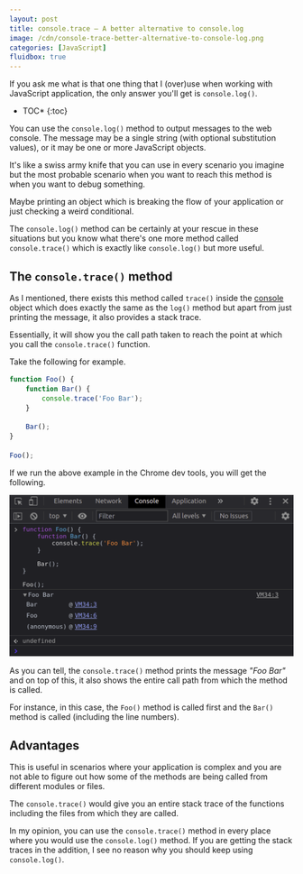 ```yaml
---
layout: post
title: console.trace — A better alternative to console.log
image: /cdn/console-trace-better-alternative-to-console-log.png
categories: [JavaScript]
fluidbox: true
---
```


If you ask me what is that one thing that I (over)use when working with JavaScript application, the only answer you'll get is `console.log()`.

* TOC*
{:toc}

You can use the `console.log()` method to output messages to the web console. The message may be a single string (with optional substitution values), or it may be one or more JavaScript objects.

It's like a swiss army knife that you can use in every scenario you imagine but the most probable scenario when you want to reach this method is when you want to debug something.

Maybe printing an object which is breaking the flow of your application or just checking a weird conditional.

The `console.log()` method can be certainly at your rescue in these situations but you know what there's one more method called `console.trace()` which is exactly like `console.log()` but more useful.

## The `console.trace()` method

As I mentioned, there exists this method called `trace()` inside the [console](https://developer.mozilla.org/en-US/docs/Web/API/console) object which does exactly the same as the `log()` method but apart from just printing the message, it also provides a stack trace.

Essentially, it will show you the call path taken to reach the point at which you call the `console.trace()` function.

Take the following for example.

```js
function Foo() {
    function Bar() {
        console.trace('Foo Bar');
    }

    Bar();
}

Foo();
```

If we run the above example in the Chrome dev tools, you will get the following.

[![](/images/console-trace.png)](/images/console-trace.png)

As you can tell, the `console.trace()` method prints the message *"Foo Bar"* and on top of this, it also shows the entire call path from which the method is called. 

For instance, in this case, the `Foo()` method is called first and the `Bar()` method is called (including the line numbers).

## Advantages

This is useful in scenarios where your application is complex and you are not able to figure out how some of the methods are being called from different modules or files.

The `console.trace()` would give you an entire stack trace of the functions including the files from which they are called.

In my opinion, you can use the `console.trace()` method in every place where you would use the `console.log()` method. If you are getting the stack traces in the addition, I see no reason why you should keep using `console.log()`.
